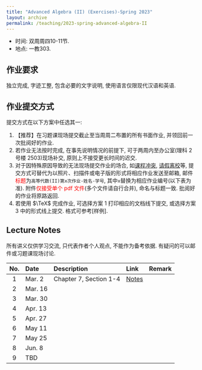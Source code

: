 ```yaml
---
title: "Advanced Algebra (II) (Exercises)-Spring 2023"
layout: archive
permalink: /teaching/2023-spring-advanced-algebra-II
---
```


- 时间: 双周周四10-11节.
- 地点: 一教303.

## 作业要求

独立完成, 字迹工整, 包含必要的文字说明, 使用语言仅限现代汉语和英语.

## 作业提交方式

提交方式在以下方案中任选其一:

1. 【推荐】在习题课现场提交截止至当周周二布置的所有书面作业, 并领回前一次批阅好的作业.
2. 若作业无法按时完成, 在事先说明情况的前提下, 可于两周内至办公室(理科 2 号楼 2503)现场补交, 原则上不接受更长时间的迟交.
3. 对于因特殊原因导致的无法现场提交作业的场合, 如<ins>课程冲突</ins>, <ins>请假离校</ins>等, 提交方式可替代为以照片、扫描件或电子版的形式将相应作业发送至邮箱, 邮件<span style="color:red">标题</span>为`高等代数(II)第x次作业-姓名-学号`, 其中`x`替换为相应作业编号(以下表为准). 附件<span style="color:red">仅接受单个 pdf 文件</span>(多个文件请自行合并), 命名与标题一致. 批阅好的作业将原路返回.
4. 若使用 $\TeX$ 完成作业, 可选择方案 1 打印相应的文档线下提交, 或选择方案 3 中的形式线上提交. 格式可参考[样例].

## Lecture Notes

所有讲义仅供学习交流, 只代表作者个人观点, 不能作为备考依据. 有疑问的可以邮件或习题课现场讨论.

|No.|Date|Description|Link|Remark|
|:---:|:----|:----|:----|:----|
|1|Mar. 2|Chapter 7, Section 1-4| [Notes](/files/notes/advanced-algebra-2023spring/AdvancedAlgebraEx1.pdf)||
|2|Mar. 16||||
|3|Mar. 30||||
|4|Apr. 13||||
|5|Apr. 27||||
|6|May 11||||
|7|May 25||||
|8|Jun. 8||||
|9|TBD||||
